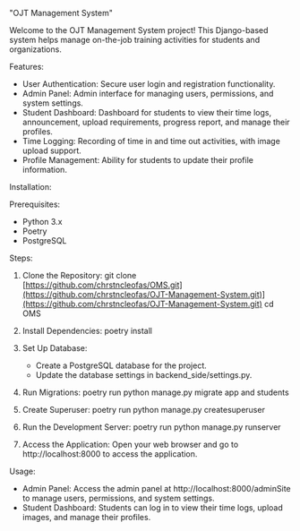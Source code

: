 "OJT Management System"

Welcome to the OJT Management System project! This Django-based system helps manage on-the-job training activities for students and organizations.

Features:
- User Authentication: Secure user login and registration functionality.
- Admin Panel: Admin interface for managing users, permissions, and system settings.
- Student Dashboard: Dashboard for students to view their time logs, announcement, upload requirements, progress report, and manage their profiles.
- Time Logging: Recording of time in and time out activities, with image upload support.
- Profile Management: Ability for students to update their profile information.

Installation:

Prerequisites:
- Python 3.x
- Poetry
- PostgreSQL

Steps:
1. Clone the Repository:
   git clone [https://github.com/chrstncleofas/OMS.git](https://github.com/chrstncleofas/OJT-Management-System.git)](https://github.com/chrstncleofas/OJT-Management-System.git)
   cd OMS

2. Install Dependencies:
   poetry install

3. Set Up Database:
   - Create a PostgreSQL database for the project.
   - Update the database settings in backend_side/settings.py.

4. Run Migrations:
   poetry run python manage.py migrate app and students

5. Create Superuser:
   poetry run python manage.py createsuperuser

6. Run the Development Server:
   poetry run python manage.py runserver

7. Access the Application:
   Open your web browser and go to http://localhost:8000 to access the application.

Usage:
- Admin Panel: Access the admin panel at http://localhost:8000/adminSite to manage users, permissions, and system settings.
- Student Dashboard: Students can log in to view their time logs, upload images, and manage their profiles.
